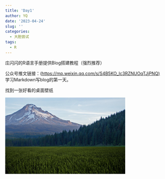 ```yaml
---
title: 'Day1'
author: YQ
date: '2023-04-24'
slug: ''
categories:
  - 大胆尝试
tags:
  - R
---
```


庄闪闪的R语言手册提供Blog搭建教程（强烈推荐）

公众号推文链接：([https://mp.weixin.qq.com/s/S4B5KO_lc3RZNUOqTJjPNQ)](https://mp.weixin.qq.com/s/S4B5KO_lc3RZNUOqTJjPNQ)  
学习Markdown写blog的第一天。

找到一张好看的桌面壁纸

<img src="fba5379081294c8eb15ca9df31d81e85.jpg" width="385"/>
